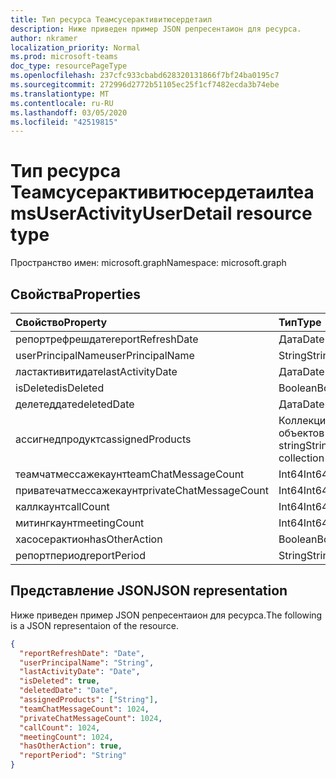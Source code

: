 ```yaml
---
title: Тип ресурса Теамсусерактивитюсердетаил
description: Ниже приведен пример JSON репресентаион для ресурса.
author: nkramer
localization_priority: Normal
ms.prod: microsoft-teams
doc_type: resourcePageType
ms.openlocfilehash: 237cfc933cbabd628320131866f7bf24ba0195c7
ms.sourcegitcommit: 272996d2772b51105ec25f1cf7482ecda3b74ebe
ms.translationtype: MT
ms.contentlocale: ru-RU
ms.lasthandoff: 03/05/2020
ms.locfileid: "42519815"
---
```

# <a name="teamsuseractivityuserdetail-resource-type"></a><span data-ttu-id="c18a1-103">Тип ресурса Теамсусерактивитюсердетаил</span><span class="sxs-lookup"><span data-stu-id="c18a1-103">teamsUserActivityUserDetail resource type</span></span>

<span data-ttu-id="c18a1-104">Пространство имен: microsoft.graph</span><span class="sxs-lookup"><span data-stu-id="c18a1-104">Namespace: microsoft.graph</span></span>

## <a name="properties"></a><span data-ttu-id="c18a1-105">Свойства</span><span class="sxs-lookup"><span data-stu-id="c18a1-105">Properties</span></span>

| <span data-ttu-id="c18a1-106">Свойство</span><span class="sxs-lookup"><span data-stu-id="c18a1-106">Property</span></span>                | <span data-ttu-id="c18a1-107">Тип</span><span class="sxs-lookup"><span data-stu-id="c18a1-107">Type</span></span>              |
| :---------------------- | :---------------- |
| <span data-ttu-id="c18a1-108">репортрефрешдате</span><span class="sxs-lookup"><span data-stu-id="c18a1-108">reportRefreshDate</span></span>       | <span data-ttu-id="c18a1-109">Дата</span><span class="sxs-lookup"><span data-stu-id="c18a1-109">Date</span></span>              |
| <span data-ttu-id="c18a1-110">userPrincipalName</span><span class="sxs-lookup"><span data-stu-id="c18a1-110">userPrincipalName</span></span>       | <span data-ttu-id="c18a1-111">String</span><span class="sxs-lookup"><span data-stu-id="c18a1-111">String</span></span>            |
| <span data-ttu-id="c18a1-112">ластактивитидате</span><span class="sxs-lookup"><span data-stu-id="c18a1-112">lastActivityDate</span></span>        | <span data-ttu-id="c18a1-113">Дата</span><span class="sxs-lookup"><span data-stu-id="c18a1-113">Date</span></span>              |
| <span data-ttu-id="c18a1-114">isDeleted</span><span class="sxs-lookup"><span data-stu-id="c18a1-114">isDeleted</span></span>               | <span data-ttu-id="c18a1-115">Boolean</span><span class="sxs-lookup"><span data-stu-id="c18a1-115">Boolean</span></span>           |
| <span data-ttu-id="c18a1-116">делетеддате</span><span class="sxs-lookup"><span data-stu-id="c18a1-116">deletedDate</span></span>             | <span data-ttu-id="c18a1-117">Дата</span><span class="sxs-lookup"><span data-stu-id="c18a1-117">Date</span></span>              |
| <span data-ttu-id="c18a1-118">ассигнедпродуктс</span><span class="sxs-lookup"><span data-stu-id="c18a1-118">assignedProducts</span></span>        | <span data-ttu-id="c18a1-119">Коллекция объектов string</span><span class="sxs-lookup"><span data-stu-id="c18a1-119">String collection</span></span> |
| <span data-ttu-id="c18a1-120">теамчатмессажекаунт</span><span class="sxs-lookup"><span data-stu-id="c18a1-120">teamChatMessageCount</span></span>    | <span data-ttu-id="c18a1-121">Int64</span><span class="sxs-lookup"><span data-stu-id="c18a1-121">Int64</span></span>             |
| <span data-ttu-id="c18a1-122">приватечатмессажекаунт</span><span class="sxs-lookup"><span data-stu-id="c18a1-122">privateChatMessageCount</span></span> | <span data-ttu-id="c18a1-123">Int64</span><span class="sxs-lookup"><span data-stu-id="c18a1-123">Int64</span></span>             |
| <span data-ttu-id="c18a1-124">каллкаунт</span><span class="sxs-lookup"><span data-stu-id="c18a1-124">callCount</span></span>               | <span data-ttu-id="c18a1-125">Int64</span><span class="sxs-lookup"><span data-stu-id="c18a1-125">Int64</span></span>             |
| <span data-ttu-id="c18a1-126">митингкаунт</span><span class="sxs-lookup"><span data-stu-id="c18a1-126">meetingCount</span></span>            | <span data-ttu-id="c18a1-127">Int64</span><span class="sxs-lookup"><span data-stu-id="c18a1-127">Int64</span></span>             |
| <span data-ttu-id="c18a1-128">хасосерактион</span><span class="sxs-lookup"><span data-stu-id="c18a1-128">hasOtherAction</span></span>          | <span data-ttu-id="c18a1-129">Boolean</span><span class="sxs-lookup"><span data-stu-id="c18a1-129">Boolean</span></span>           |
| <span data-ttu-id="c18a1-130">репортпериод</span><span class="sxs-lookup"><span data-stu-id="c18a1-130">reportPeriod</span></span>            | <span data-ttu-id="c18a1-131">String</span><span class="sxs-lookup"><span data-stu-id="c18a1-131">String</span></span>            |

## <a name="json-representation"></a><span data-ttu-id="c18a1-132">Представление JSON</span><span class="sxs-lookup"><span data-stu-id="c18a1-132">JSON representation</span></span>

<span data-ttu-id="c18a1-133">Ниже приведен пример JSON репресентаион для ресурса.</span><span class="sxs-lookup"><span data-stu-id="c18a1-133">The following is a JSON representaion of the resource.</span></span>

<!-- {
  "blockType": "resource",
  "@odata.type": "microsoft.graph.teamsUserActivityUserDetail"
} -->

```json
{
  "reportRefreshDate": "Date", 
  "userPrincipalName": "String", 
  "lastActivityDate": "Date", 
  "isDeleted": true, 
  "deletedDate": "Date", 
  "assignedProducts": ["String"],
  "teamChatMessageCount": 1024, 
  "privateChatMessageCount": 1024, 
  "callCount": 1024, 
  "meetingCount": 1024, 
  "hasOtherAction": true, 
  "reportPeriod": "String"
}
```
